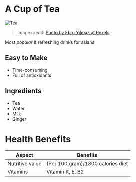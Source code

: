 # A Cup of Tea

![Tea](https://images.pexels.com/photos/7534628/pexels-photo-7534628.jpeg)

> Image credit: [Photo by Ebru Yılmaz at Pexels](https://www.pexels.com/photo/traditional-turkish-tea-on-mountain-background-7534628/)

Most *popular* & refreshing drinks for asians.

## Easy to Make

* Time-consuming 
* Full of antioxidants

## Ingredients

* Tea
* Water
* Milk
* Ginger

# Health Benefits

| Aspect          | Benefits                          |
|-----------------|-----------------------------------|
| Nutritive value | (Per 100 gram)/1800 calories diet |
| Vitamins        | Vitamin K, E, B2                  |
